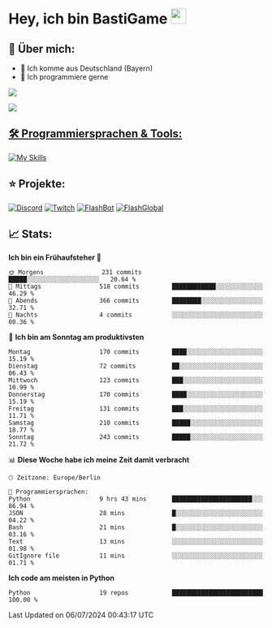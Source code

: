 # Hey, ich bin BastiGame <img src="https://raw.githubusercontent.com/MartinHeinz/MartinHeinz/master/wave.gif" width="30px">

## 📌 Über mich:
- 📍 Ich komme aus Deutschland (Bayern)
- 📝 Ich programmiere gerne
  
[![](https://visitcount.itsvg.in/api?id=bastigamedc&icon=2&color=0)](https://visitcount.itsvg.in)

<a href="https://discord.com/users/1018150165489668227"><img src="https://lanyard.cnrad.dev/api/1018150165489668227"><p/>


## 🛠️ Programmiersprachen & Tools:
[![My Skills](https://skillicons.dev/icons?i=discord,figma,notion,pycharm,py,redis,sqlite,vscode,windows)](https://skillicons.dev)

## ⭐ Projekte:
[![Discord](https://img.shields.io/badge/Discord-%237289DA.svg?logo=discord&logoColor=white)](https://discord.gg/Hfjv2cCQ)
[![Twitch](https://img.shields.io/badge/Twitch-%239146FF.svg?logo=Twitch&logoColor=white)](https://www.twitch.tv/bastigametv)
[![FlashBot](https://img.shields.io/badge/FlashBot-%ff7e47.svg?logo=wechat&logoColor=white)](https://discord.com/application-directory/1111374314340626433)
[![FlashGlobal](https://img.shields.io/badge/FlashGlobal-%ff7e47.svg?logo=wechat&logoColor=white)](https://discord.com/application-directory/1169681232532099112)

## 📈 Stats:
<!--START_SECTION:waka-->
**Ich bin ein Frühaufsteher 🐤** 

```text
🌞 Morgens                231 commits         █████░░░░░░░░░░░░░░░░░░░░   20.64 % 
🌆 Mittags                518 commits         ████████████░░░░░░░░░░░░░   46.29 % 
🌃 Abends                 366 commits         ████████░░░░░░░░░░░░░░░░░   32.71 % 
🌙 Nachts                 4 commits           ░░░░░░░░░░░░░░░░░░░░░░░░░   00.36 % 
```
📅 **Ich bin am Sonntag am produktivsten** 

```text
Montag                   170 commits         ████░░░░░░░░░░░░░░░░░░░░░   15.19 % 
Dienstag                 72 commits          ██░░░░░░░░░░░░░░░░░░░░░░░   06.43 % 
Mittwoch                 123 commits         ███░░░░░░░░░░░░░░░░░░░░░░   10.99 % 
Donnerstag               170 commits         ████░░░░░░░░░░░░░░░░░░░░░   15.19 % 
Freitag                  131 commits         ███░░░░░░░░░░░░░░░░░░░░░░   11.71 % 
Samstag                  210 commits         █████░░░░░░░░░░░░░░░░░░░░   18.77 % 
Sonntag                  243 commits         █████░░░░░░░░░░░░░░░░░░░░   21.72 % 
```


📊 **Diese Woche habe ich meine Zeit damit verbracht** 

```text
🕑︎ Zeitzone: Europe/Berlin

💬 Programmiersprachen: 
Python                   9 hrs 43 mins       ██████████████████████░░░   86.94 % 
JSON                     28 mins             █░░░░░░░░░░░░░░░░░░░░░░░░   04.22 % 
Bash                     21 mins             █░░░░░░░░░░░░░░░░░░░░░░░░   03.16 % 
Text                     13 mins             ░░░░░░░░░░░░░░░░░░░░░░░░░   01.98 % 
GitIgnore file           11 mins             ░░░░░░░░░░░░░░░░░░░░░░░░░   01.71 % 
```

**Ich code am meisten in Python** 

```text
Python                   19 repos            █████████████████████████   100.00 % 
```




 Last Updated on 06/07/2024 00:43:17 UTC
<!--END_SECTION:waka-->
